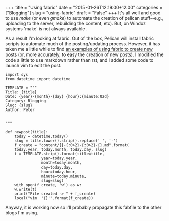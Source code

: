 +++
title = "Using fabric"
date = "2015-01-26T12:19:00+12:00"
categories = ["Blogging"]
slug = "using-fabric"
draft = "False"
+++
It's all well and good to use _make_ (or even _gmake_) to automate the
creation of pelican stuff--e.g., uploading to the server, rebuilding the
content, etc). But, on Windoz systems 'make' is not always available. 

As a result I'm looking at fabric. Out of the box, Pelican will install fabric
scripts to automate much of the posting/updating process. However, it has taken
me a little while to find [an examples of using fabric to create new
posts](http://nafiulis.me/making-a-static-blog-with-pelican.html) (or, more
accurately, to easy the creation of new posts). I modified the code a little to
use markdown rather than rst, and I added some code to launch vim to edit the
post.


	import sys
	from datetime import datetime

	TEMPLATE = """
	Title: {title}
	Date: {year}-{month}-{day} {hour}:{minute:02d}
	Category: Blogging
	Slug: {slug}
	Author: Peter


	"""

	def newpost(title):
	    today = datetime.today()
	    slug = title.lower().strip().replace(' ', '-')
	    f_create = "content/{}-{:0>2}-{:0>2}-{}.md".format(
		today.year, today.month, today.day, slug)
	    t = TEMPLATE.strip().format(title=title,
					year=today.year,
					month=today.month,
					day=today.day,
					hour=today.hour,
					minute=today.minute,
					slug=slug)
	    with open(f_create, 'w') as w:
		w.write(t)
	    print("File created -> " + f_create)
	    local("vim  '{}'".format(f_create))



Anyway, it is working now so I'll probably propagate this fabfile to the other
blogs I'm using.

